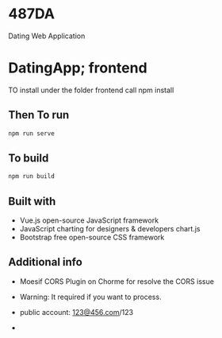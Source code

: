 # 487DA
Dating Web Application

# DatingApp; frontend

TO install 
under the folder frontend
call 
npm install 


Then 
To run
---------
```bash
npm run serve
```

To build
---------

```bash
npm run build
```

Built with
---------

- Vue.js open-source JavaScript framework 
- JavaScript charting for designers & developers chart.js
- Bootstrap free open-source CSS framework

Additional info
---------

- Moesif CORS Plugin on Chorme for resolve the CORS issue 

- Warning: It required if you want to process.

- public account: 123@456.com/123

- 
  








